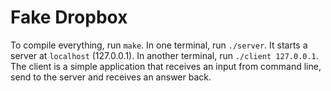 # Fake Dropbox 

To compile everything, run ```make```.
In one terminal, run ```./server```. It starts a server at ```localhost``` (127.0.0.1).
In another terminal, run ```./client 127.0.0.1```. The client is a simple application that receives an input from command line, send to the server and receives an answer back.

